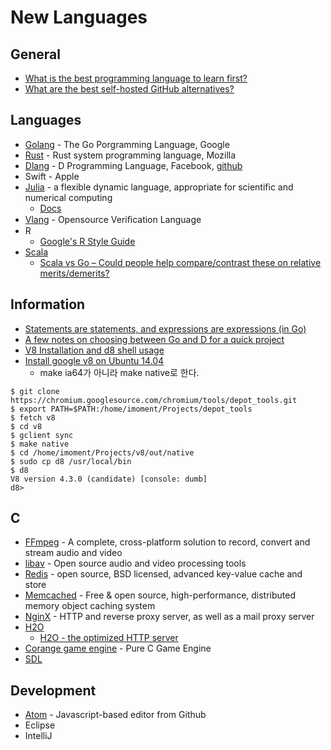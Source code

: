 # New Languages

## General
* [What is the best programming language to learn first?](http://www.slant.co/topics/25/~what-is-the-best-programming-language-to-learn-first)
* [What are the best self-hosted GitHub alternatives?](http://www.slant.co/topics/1440/~what-are-the-best-self-hosted-github-alternatives)


## Languages
* [Golang](http://golang.org) - The Go Porgramming Language, Google
* [Rust](http://www.rust-lang.org/) - Rust system programming language, Mozilla
* [Dlang](http://dlang.org) - D Programming Language, Facebook,
  [github](https://github.com/D-Programming-Language)
* Swift - Apple
* [Julia](http://julialang.org/) - a flexible dynamic language, appropriate for scientific and numerical computing
  - [Docs](http://docs.julialang.org/en/release-0.3/)
* [Vlang](http://vlang.org/) - Opensource Veriﬁcation Language
* R
  - [Google's R Style Guide](https://google-styleguide.googlecode.com/svn/trunk/Rguide.xml)
* [Scala](http://www.scala-lang.org/)
  - [Scala vs Go – Could people help compare/contrast these on relative merits/demerits?](https://cxwangyi.wordpress.com/2014/08/20/scala-vs-go-could-people-help-comparecontrast-these-on-relative-meritsdemerits/)


## Information
* [Statements are statements, and expressions are expressions (in Go)](http://clipperhouse.com/2015/04/03/statements-are-statements-and-expressions-are-expressions-in-go/)
* [A few notes on choosing between Go and D for a quick project](http://forum.dlang.org/thread/mdtago$em9$1@digitalmars.com)
* [V8 Installation and d8 shell usage](https://gist.github.com/kevincennis/0cd2138c78a07412ef21)
* [Install google v8 on Ubuntu 14.04](http://blog.stevenreid.co.uk/2015/03/31/install-google-v8-on-ubuntu-14-04/)
  - make ia64가 아니라 make native로 한다.
```
$ git clone https://chromium.googlesource.com/chromium/tools/depot_tools.git
$ export PATH=$PATH:/home/imoment/Projects/depot_tools
$ fetch v8
$ cd v8
$ gclient sync
$ make native
$ cd /home/imoment/Projects/v8/out/native
$ sudo cp d8 /usr/local/bin
$ d8
V8 version 4.3.0 (candidate) [console: dumb]
d8>
```  



## C
* [FFmpeg](https://www.ffmpeg.org/) - A complete, cross-platform solution to record, convert and stream audio and video
* [libav](https://libav.org/) - Open source audio and video processing tools
* [Redis](http://redis.io/) - open source, BSD licensed, advanced key-value cache and store
* [Memcached](http://memcached.org/) - Free & open source, high-performance, distributed memory object caching system
* [NginX](http://nginx.org/) - HTTP and reverse proxy server, as well as a mail proxy server
* [H2O](https://github.com/h2o/h2o)
  - [H2O - the optimized HTTP server](http://www.slideshare.net/kazuho/h2o-20141103pptx)
* [Corange game engine](https://github.com/orangeduck/Corange) - Pure C Game Engine
* [SDL](https://www.libsdl.org/)


## Development
* [Atom](http://www.atom.io) - Javascript-based editor from Github
* Eclipse
* IntelliJ
